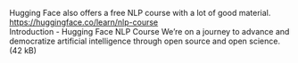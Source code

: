 

Hugging Face also offers a free NLP course with a lot of good material.  
https://huggingface.co/learn/nlp-course  
Introduction - Hugging Face NLP Course
We’re on a journey to advance and democratize artificial intelligence through open source and open science. (42 kB)
